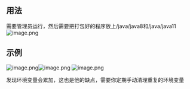 ## 用法
需要管理员运行，然后需要把打包好的程序放上/java/java8和/java/java11
![image.png](https://cdn.nlark.com/yuque/0/2023/png/12847038/1691569121488-268365fb-9b9f-49e2-95db-3567bd42feeb.png#averageHue=%232b2a29&clientId=u0d7e6227-e76b-4&from=paste&height=336&id=uead0751f&originHeight=420&originWidth=1197&originalType=binary&ratio=1.25&rotation=0&showTitle=false&size=29179&status=done&style=none&taskId=ud3e5d81c-2b7f-4c4b-9bbe-235966a0db3&title=&width=957.6)
## 示例
![image.png](https://cdn.nlark.com/yuque/0/2023/png/12847038/1691569150347-6c18d1dd-8036-4e1c-919a-3c2e6335d0f6.png#averageHue=%23161514&clientId=u0d7e6227-e76b-4&from=paste&height=86&id=u289dc0bd&originHeight=108&originWidth=675&originalType=binary&ratio=1.25&rotation=0&showTitle=false&size=8736&status=done&style=none&taskId=u2ca4588f-015a-46d8-a011-a982c4216d8&title=&width=540)![image.png](https://cdn.nlark.com/yuque/0/2023/png/12847038/1691569164584-55168403-bfc2-40dc-a7b9-56a18b99a3a5.png#averageHue=%230c0c0c&clientId=u0d7e6227-e76b-4&from=paste&height=113&id=u81f1b1ca&originHeight=141&originWidth=888&originalType=binary&ratio=1.25&rotation=0&showTitle=false&size=17391&status=done&style=none&taskId=uccafff36-91da-4273-b0ac-f82ca5e903a&title=&width=710.4)
![image.png](https://cdn.nlark.com/yuque/0/2023/png/12847038/1691569197892-c283490d-5c6a-4691-adf6-05e3c6141d21.png#averageHue=%23f2f0ee&clientId=u0d7e6227-e76b-4&from=paste&height=100&id=udd971ecd&originHeight=125&originWidth=672&originalType=binary&ratio=1.25&rotation=0&showTitle=false&size=11426&status=done&style=none&taskId=u85713825-b1b7-4350-af13-ee50b861ccc&title=&width=537.6)

发现环境变量会累加，这也是他的缺点，需要你定期手动清理重复的环境变量
